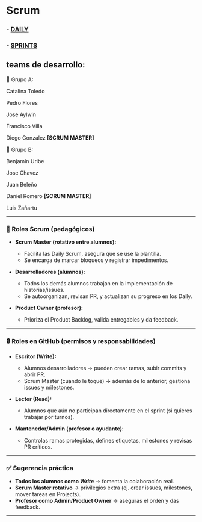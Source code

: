 # Scrum


### - [DAILY](daily/README.md)
### - [SPRINTS](sprints/README.md)

## teams de desarrollo:

📜 Grupo A:

Catalina Toledo

Pedro Flores 

Jose Aylwin

Francisco Villa

Diego Gonzalez **[SCRUM MASTER]**


📜 Grupo B:

Benjamin Uribe 

Jose Chavez 

Juan Beleño

Daniel Romero **[SCRUM MASTER]**

Luis Zañartu


---

### 📌 Roles Scrum (pedagógicos)

* **Scrum Master (rotativo entre alumnos):**

  * Facilita las Daily Scrum, asegura que se use la plantilla.
  * Se encarga de marcar bloqueos y registrar impedimentos.
    
* **Desarrolladores (alumnos):**

  * Todos los demás alumnos trabajan en la implementación de historias/issues.
  * Se autoorganizan, revisan PR, y actualizan su progreso en los Daily.
    
* **Product Owner (profesor):**

  * Prioriza el Product Backlog, valida entregables y da feedback.

---

### 🔒 Roles en GitHub (permisos y responsabilidades)

* **Escritor (Write):**

  * Alumnos desarrolladores → pueden crear ramas, subir commits y abrir PR.
  * Scrum Master (cuando le toque) → además de lo anterior, gestiona issues y milestones.
* **Lector (Read):**

  * Alumnos que aún no participan directamente en el sprint (si quieres trabajar por turnos).
* **Mantenedor/Admin (profesor o ayudante):**

  * Controlas ramas protegidas, defines etiquetas, milestones y revisas PR críticos.

---

### ✅ Sugerencia práctica

* **Todos los alumnos como *Write*** → fomenta la colaboración real.
* **Scrum Master rotativo** → privilegios extra (ej. crear issues, milestones, mover tareas en Projects).
* **Profesor como Admin/Product Owner** → aseguras el orden y das feedback.

---



